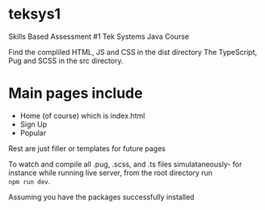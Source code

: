# teksys1
Skills Based Assessment #1 Tek Systems Java Course

Find the compliled HTML, JS and CSS in the dist directory
The TypeScript, Pug and SCSS in the src directory. 

# Main pages include 
- Home (of course) which is index.html
- Sign Up
- Popular

Rest are just filler or templates for future pages

To watch and compile all .pug, .scss, and .ts files simulataneously- for instance while running live server, from the root directory run  
```npm run dev```. 

Assuming you have the packages successfully installed 